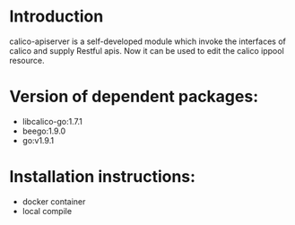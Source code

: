 # Introduction
calico-apiserver is a self-developed module which invoke the interfaces of calico and supply Restful apis. Now it can be used to edit the calico ippool resource. 

# Version of dependent packages:
+ libcalico-go:1.7.1
+ beego:1.9.0
+ go:v1.9.1

# Installation instructions:
- docker container  
- local compile



